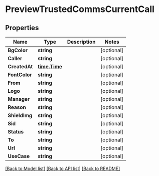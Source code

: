 # PreviewTrustedCommsCurrentCall

## Properties

Name | Type | Description | Notes
------------ | ------------- | ------------- | -------------
**BgColor** | **string** |  | [optional] 
**Caller** | **string** |  | [optional] 
**CreatedAt** | [**time.Time**](time.Time.md) |  | [optional] 
**FontColor** | **string** |  | [optional] 
**From** | **string** |  | [optional] 
**Logo** | **string** |  | [optional] 
**Manager** | **string** |  | [optional] 
**Reason** | **string** |  | [optional] 
**ShieldImg** | **string** |  | [optional] 
**Sid** | **string** |  | [optional] 
**Status** | **string** |  | [optional] 
**To** | **string** |  | [optional] 
**Url** | **string** |  | [optional] 
**UseCase** | **string** |  | [optional] 

[[Back to Model list]](../README.md#documentation-for-models) [[Back to API list]](../README.md#documentation-for-api-endpoints) [[Back to README]](../README.md)


